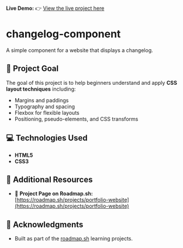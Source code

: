 
**Live Demo:** 👉 [View the live project here](https://anu-techie.github.io/changelog-component/)

# changelog-component
A simple component for a website that displays a changelog.


## 🎯 Project Goal

The goal of this project is to help beginners understand and apply **CSS layout techniques** including:

- Margins and paddings
- Typography and spacing
- Flexbox for flexible layouts
- Positioning, pseudo-elements, and CSS transforms


## 💻 Technologies Used

- **HTML5**
- **CSS3**


## 🔗 Additional Resources

- 📄 **Project Page on Roadmap.sh:**  
  [https://roadmap.sh/projects/portfolio-website](https://roadmap.sh/projects/portfolio-website)


## 🙌 Acknowledgments

- Built as part of the [roadmap.sh](https://roadmap.sh) learning projects.
